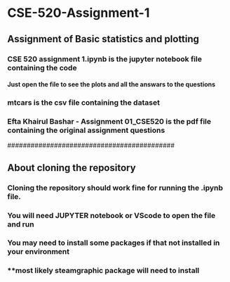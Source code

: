 # CSE-520-Assignment-1
## Assignment of Basic statistics and plotting 
### CSE 520 assignment 1.ipynb is the jupyter notebook file containing the code
#### Just open the file to see the plots and all the answars to the questions
### mtcars is the csv file containing the dataset
### Efta Khairul Bashar - Assignment 01_CSE520 is the pdf file containing the original assignment questions


###########################################
## About cloning the repository
### Cloning the repository should work fine for running the .ipynb file. 
### You will need JUPYTER notebook or VScode to open the file and run
### You may need to install some packages if that not installed in your environment
### **most likely steamgraphic package will need to install
